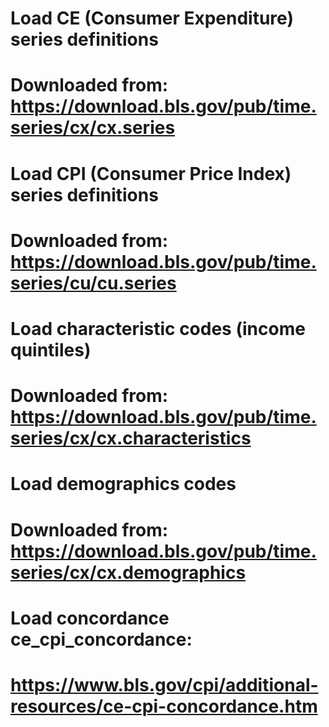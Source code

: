 
# Load CE (Consumer Expenditure) series definitions
# Downloaded from: https://download.bls.gov/pub/time.series/cx/cx.series

# Load CPI (Consumer Price Index) series definitions
# Downloaded from: https://download.bls.gov/pub/time.series/cu/cu.series

# Load characteristic codes (income quintiles)
# Downloaded from: https://download.bls.gov/pub/time.series/cx/cx.characteristics

# Load demographics codes
# Downloaded from: https://download.bls.gov/pub/time.series/cx/cx.demographics

# Load concordance ce_cpi_concordance:
# https://www.bls.gov/cpi/additional-resources/ce-cpi-concordance.htm
